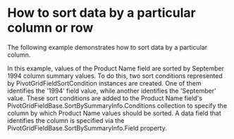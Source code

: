 # How to sort data by a particular column or row


<p>The following example demonstrates how to sort data by a particular column.</p><p>In this example, values of the Product Name field are sorted by September 1994 column summary values. To do this, two sort conditions represented by PivotGridFieldSortCondition instances are created. One of them identifies the '1994' field value, while another identifies the 'September' value. These sort conditions are added to the Product Name field's PivotGridFieldBase.SortBySummaryInfo.Conditions collection to specify the column by which Product Name values should be sorted. A data field that identifies the column is specified via the PivotGridFieldBase.SortBySummaryInfo.Field property.</p>

<br/>


